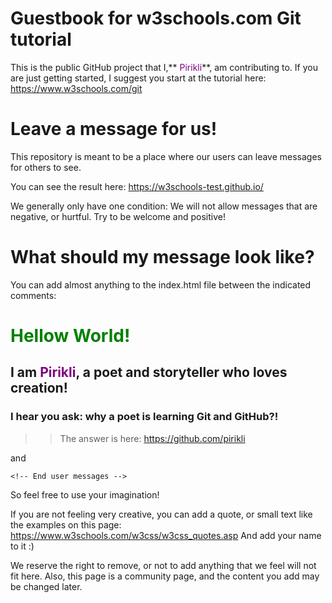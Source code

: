 # Guestbook for w3schools.com Git tutorial

This is the public GitHub project that I,** <font color="purple">Pirikli</font>**, am contributing to.
If you are just getting started, I suggest you start at the tutorial here: https://www.w3schools.com/git

# Leave a message for us!
This repository is meant to be a place where our users can leave messages for others to see.

You can see the result here: https://w3schools-test.github.io/

We generally only have one condition: 
We will not allow messages that are negative, or hurtful. Try to be welcome and positive!

# What should my message look like?

You can add almost anything to the index.html file between the indicated comments:

# <font color="green">Hellow World!</font>
## I am <font color="purple">Pirikli</font>, a **poet and storyteller** who loves creation!
### I hear you ask: why a poet is learning Git and GitHub?!
>> The answer is here: https://github.com/pirikli

and

`<!-- End user messages -->`

So feel free to use your imagination!

If you are not feeling very creative, you can add a quote, or small text like the examples on this page: https://www.w3schools.com/w3css/w3css_quotes.asp
And add your name to it :)

We reserve the right to remove, or not to add anything that we feel will not fit here.
Also, this page is a community page, and the content you add may be changed later.
